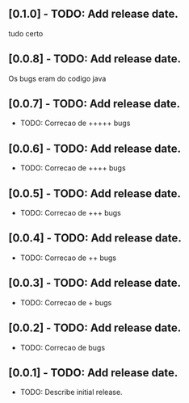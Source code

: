 ## [0.1.0] - TODO: Add release date.
tudo certo
## [0.0.8] - TODO: Add release date.
Os bugs eram do codigo java
## [0.0.7] - TODO: Add release date.
* TODO: Correcao de +++++ bugs
## [0.0.6] - TODO: Add release date.
* TODO: Correcao de ++++ bugs
## [0.0.5] - TODO: Add release date.
* TODO: Correcao de +++ bugs
## [0.0.4] - TODO: Add release date.
* TODO: Correcao de ++ bugs
## [0.0.3] - TODO: Add release date.
* TODO: Correcao de + bugs
## [0.0.2] - TODO: Add release date.
* TODO: Correcao de bugs
## [0.0.1] - TODO: Add release date.
* TODO: Describe initial release.
